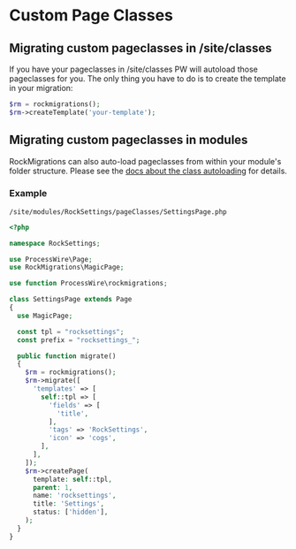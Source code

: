 # Custom Page Classes

## Migrating custom pageclasses in /site/classes

If you have your pageclasses in /site/classes PW will autoload those pageclasses for you. The only thing you have to do is to create the template in your migration:

```php
$rm = rockmigrations();
$rm->createTemplate('your-template');
```

## Migrating custom pageclasses in modules

RockMigrations can also auto-load pageclasses from within your module's folder structure. Please see the <a href=../classloader>docs about the class autoloading</a> for details.

### Example

```
/site/modules/RockSettings/pageClasses/SettingsPage.php
```

```php
<?php

namespace RockSettings;

use ProcessWire\Page;
use RockMigrations\MagicPage;

use function ProcessWire\rockmigrations;

class SettingsPage extends Page
{
  use MagicPage;

  const tpl = "rocksettings";
  const prefix = "rocksettings_";

  public function migrate()
  {
    $rm = rockmigrations();
    $rm->migrate([
      'templates' => [
        self::tpl => [
          'fields' => [
            'title',
          ],
          'tags' => 'RockSettings',
          'icon' => 'cogs',
        ],
      ],
    ]);
    $rm->createPage(
      template: self::tpl,
      parent: 1,
      name: 'rocksettings',
      title: 'Settings',
      status: ['hidden'],
    );
  }
}
```
